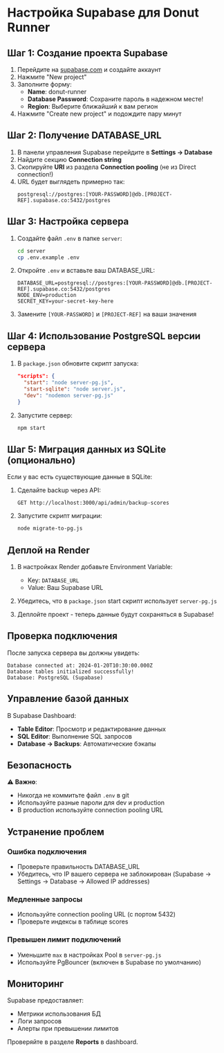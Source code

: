 # Настройка Supabase для Donut Runner

## Шаг 1: Создание проекта Supabase

1. Перейдите на [supabase.com](https://supabase.com) и создайте аккаунт
2. Нажмите "New project"
3. Заполните форму:
   - **Name**: donut-runner
   - **Database Password**: Сохраните пароль в надежном месте!
   - **Region**: Выберите ближайший к вам регион
4. Нажмите "Create new project" и подождите пару минут

## Шаг 2: Получение DATABASE_URL

1. В панели управления Supabase перейдите в **Settings → Database**
2. Найдите секцию **Connection string**
3. Скопируйте **URI** из раздела **Connection pooling** (не из Direct connection!)
4. URL будет выглядеть примерно так:
   ```
   postgresql://postgres:[YOUR-PASSWORD]@db.[PROJECT-REF].supabase.co:5432/postgres
   ```

## Шаг 3: Настройка сервера

1. Создайте файл `.env` в папке `server`:
   ```bash
   cd server
   cp .env.example .env
   ```

2. Откройте `.env` и вставьте ваш DATABASE_URL:
   ```env
   DATABASE_URL=postgresql://postgres:[YOUR-PASSWORD]@db.[PROJECT-REF].supabase.co:5432/postgres
   NODE_ENV=production
   SECRET_KEY=your-secret-key-here
   ```

3. Замените `[YOUR-PASSWORD]` и `[PROJECT-REF]` на ваши значения

## Шаг 4: Использование PostgreSQL версии сервера

1. В `package.json` обновите скрипт запуска:
   ```json
   "scripts": {
     "start": "node server-pg.js",
     "start-sqlite": "node server.js",
     "dev": "nodemon server-pg.js"
   }
   ```

2. Запустите сервер:
   ```bash
   npm start
   ```

## Шаг 5: Миграция данных из SQLite (опционально)

Если у вас есть существующие данные в SQLite:

1. Сделайте backup через API:
   ```
   GET http://localhost:3000/api/admin/backup-scores
   ```

2. Запустите скрипт миграции:
   ```bash
   node migrate-to-pg.js
   ```

## Деплой на Render

1. В настройках Render добавьте Environment Variable:
   - Key: `DATABASE_URL`
   - Value: Ваш Supabase URL

2. Убедитесь, что в `package.json` start скрипт использует `server-pg.js`

3. Деплойте проект - теперь данные будут сохраняться в Supabase!

## Проверка подключения

После запуска сервера вы должны увидеть:
```
Database connected at: 2024-01-20T10:30:00.000Z
Database tables initialized successfully!
Database: PostgreSQL (Supabase)
```

## Управление базой данных

В Supabase Dashboard:
- **Table Editor**: Просмотр и редактирование данных
- **SQL Editor**: Выполнение SQL запросов
- **Database → Backups**: Автоматические бэкапы

## Безопасность

⚠️ **Важно**:
- Никогда не коммитьте файл `.env` в git
- Используйте разные пароли для dev и production
- В production используйте connection pooling URL

## Устранение проблем

### Ошибка подключения
- Проверьте правильность DATABASE_URL
- Убедитесь, что IP вашего сервера не заблокирован (Supabase → Settings → Database → Allowed IP addresses)

### Медленные запросы
- Используйте connection pooling URL (с портом 5432)
- Проверьте индексы в таблице scores

### Превышен лимит подключений
- Уменьшите `max` в настройках Pool в `server-pg.js`
- Используйте PgBouncer (включен в Supabase по умолчанию)

## Мониторинг

Supabase предоставляет:
- Метрики использования БД
- Логи запросов
- Алерты при превышении лимитов

Проверяйте в разделе **Reports** в dashboard.